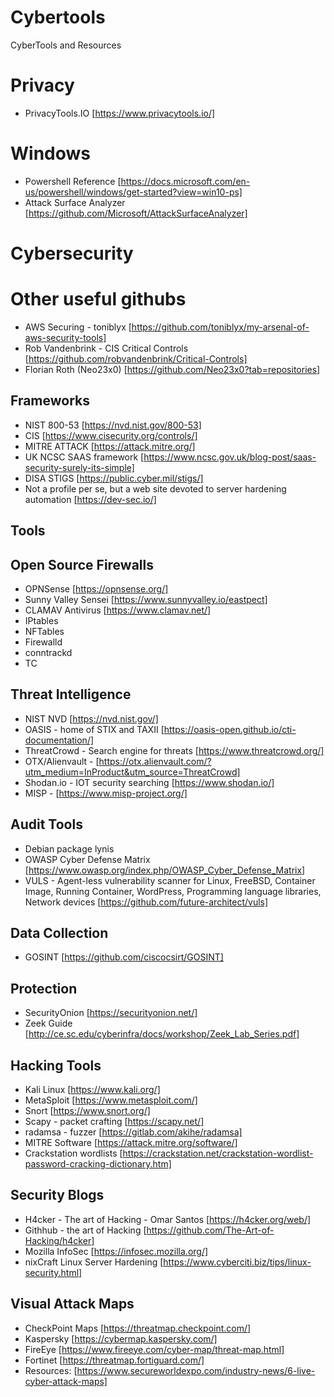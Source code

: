 # Cybertools
CyberTools and Resources

# Privacy
- PrivacyTools.IO [https://www.privacytools.io/]

# Windows
- Powershell Reference [https://docs.microsoft.com/en-us/powershell/windows/get-started?view=win10-ps]
- Attack Surface Analyzer [https://github.com/Microsoft/AttackSurfaceAnalyzer]

# Cybersecurity

# Other useful githubs
- AWS Securing - toniblyx [https://github.com/toniblyx/my-arsenal-of-aws-security-tools]
- Rob Vandenbrink - CIS Critical Controls [https://github.com/robvandenbrink/Critical-Controls]
- Florian Roth (Neo23x0) [https://github.com/Neo23x0?tab=repositories]

## Frameworks
- NIST 800-53 [https://nvd.nist.gov/800-53]
- CIS [https://www.cisecurity.org/controls/]
- MITRE ATTACK [https://attack.mitre.org/]
- UK NCSC SAAS framework [https://www.ncsc.gov.uk/blog-post/saas-security-surely-its-simple]
- DISA STIGS [https://public.cyber.mil/stigs/]
- Not a profile per se, but a web site devoted to server hardening automation [https://dev-sec.io/]

## Tools

## Open Source Firewalls
- OPNSense [https://opnsense.org/]
- Sunny Valley Sensei [https://www.sunnyvalley.io/eastpect]
- CLAMAV Antivirus [https://www.clamav.net/]
- IPtables
- NFTables
- Firewalld
- conntrackd
- TC

## Threat Intelligence
- NIST NVD [https://nvd.nist.gov/]
- OASIS - home of STIX and TAXII [https://oasis-open.github.io/cti-documentation/]
- ThreatCrowd - Search engine for threats [https://www.threatcrowd.org/]
- OTX/Alienvault - [https://otx.alienvault.com/?utm_medium=InProduct&utm_source=ThreatCrowd]
- Shodan.io - IOT security searching [https://www.shodan.io/]
- MISP - [https://www.misp-project.org/]

## Audit Tools
- Debian package lynis
- OWASP Cyber Defense Matrix [https://www.owasp.org/index.php/OWASP_Cyber_Defense_Matrix]
- VULS - Agent-less vulnerability scanner for Linux, FreeBSD, Container Image, Running Container, WordPress, Programming language libraries, Network devices [https://github.com/future-architect/vuls]

## Data Collection
- GOSINT [https://github.com/ciscocsirt/GOSINT]

## Protection
- SecurityOnion [https://securityonion.net/]
- Zeek Guide [http://ce.sc.edu/cyberinfra/docs/workshop/Zeek_Lab_Series.pdf]

## Hacking Tools
- Kali Linux [https://www.kali.org/]
- MetaSploit [https://www.metasploit.com/]
- Snort [https://www.snort.org/]
- Scapy - packet crafting [https://scapy.net/]
- radamsa - fuzzer [https://gitlab.com/akihe/radamsa]
- MITRE Software [https://attack.mitre.org/software/]
- Crackstation wordlists [https://crackstation.net/crackstation-wordlist-password-cracking-dictionary.htm]

## Security Blogs
- H4cker - The art of Hacking - Omar Santos [https://h4cker.org/web/]
- Githhub - the art of Hacking [https://github.com/The-Art-of-Hacking/h4cker]
- Mozilla InfoSec [https://infosec.mozilla.org/]
- nixCraft Linux Server Hardening [https://www.cyberciti.biz/tips/linux-security.html]

## Visual Attack Maps
- CheckPoint Maps [https://threatmap.checkpoint.com/]
- Kaspersky [https://cybermap.kaspersky.com/]
- FireEye [https://www.fireeye.com/cyber-map/threat-map.html]
- Fortinet [https://threatmap.fortiguard.com/]
- Resources: [https://www.secureworldexpo.com/industry-news/6-live-cyber-attack-maps]
